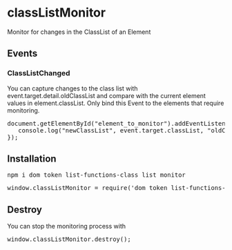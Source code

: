 # classListMonitor
Monitor for changes in the ClassList of an Element

<h2>Events</h2>
<h3>ClassListChanged</h3>

You can capture changes to the class list with event.target.detail.oldClassList and compare with the current element values in 
element.classList. Only bind this Event to the elements that require monitoring.

<pre>
document.getElementById("element_to_monitor").addEventListener("ClassListChanged", function(event){
   console.log("newClassList", event.target.classList, "oldClassList", event.detail.oldClassList);
});
</pre>

<h2>Installation</h2>

<pre>
npm i dom_token_list-functions-class_list_monitor
</pre>

<pre>
window.classListMonitor = require('dom_token_list-functions-class_list_monitor');
</pre>

<h2>Destroy</h2>

You can stop the monitoring process with

<pre>
window.classListMonitor.destroy();
</pre>

